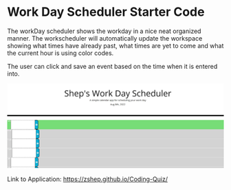 # Work Day Scheduler Starter Code

The workDay scheduler shows the workday in a nice neat organized manner. The workscheduler will automatically update the workspace showing what times have already past, what times are yet to come and what the current hour is using color codes.

The user can click and save an event based on the time when it is entered into.



![Alt text](./screenshot.jpg?raw=true "Screenshot")


Link to Application: https://zshep.github.io/Coding-Quiz/